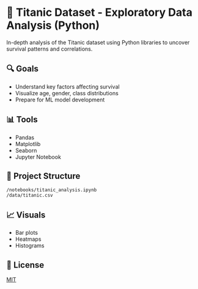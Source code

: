 # 🚢 Titanic Dataset - Exploratory Data Analysis (Python)

In-depth analysis of the Titanic dataset using Python libraries to uncover survival patterns and correlations.

## 🔍 Goals
- Understand key factors affecting survival
- Visualize age, gender, class distributions
- Prepare for ML model development

## 📊 Tools
- Pandas
- Matplotlib
- Seaborn
- Jupyter Notebook

## 📂 Project Structure
```
/notebooks/titanic_analysis.ipynb  
/data/titanic.csv  
```

## 📈 Visuals
- Bar plots
- Heatmaps
- Histograms

## 📜 License
[MIT](LICENSE)
